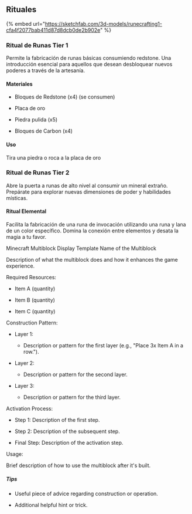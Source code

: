 ## Rituales

{% embed url="https://sketchfab.com/3d-models/runecrafting1-cfa4f2077bab411d87d8dcb0de2b902e" %}

### Ritual de Runas Tier 1

Permite la fabricación de runas básicas consumiendo redstone. Una introducción esencial para aquellos que desean desbloquear nuevos poderes a través de la artesanía.


#### Materiales

* Bloques de Redstone (x4) (se consumen)

* Placa de oro

* Piedra pulida (x5)

* Bloques de Carbon (x4)

#### Uso

Tira una piedra o roca a la placa de oro

### Ritual de Runas Tier 2

Abre la puerta a runas de alto nivel al consumir un mineral extraño. Prepárate para explorar nuevas dimensiones de poder y habilidades místicas.

#### Ritual Elemental

Facilita la fabricación de una runa de invocación utilizando una runa y lana de un color específico. Domina la conexión entre elementos y desata la magia a tu favor.

Minecraft Multiblock Display Template
Name of the Multiblock

Description of what the multiblock does and how it enhances the game experience.

Required Resources:

* Item A (quantity)

* Item B (quantity)

* Item C (quantity)

Construction Pattern:

* Layer 1:

    * Description or pattern for the first layer (e.g., "Place 3x Item A in a row.").

* Layer 2:

    * Description or pattern for the second layer.

* Layer 3:
    
    * Description or pattern for the third layer.

Activation Process:

* Step 1: Description of the first step.

* Step 2: Description of the subsequent step.

* Final Step: Description of the activation step.

Usage:

Brief description of how to use the multiblock after it's built.

##### Tips

* Useful piece of advice regarding construction or operation.

* Additional helpful hint or trick.